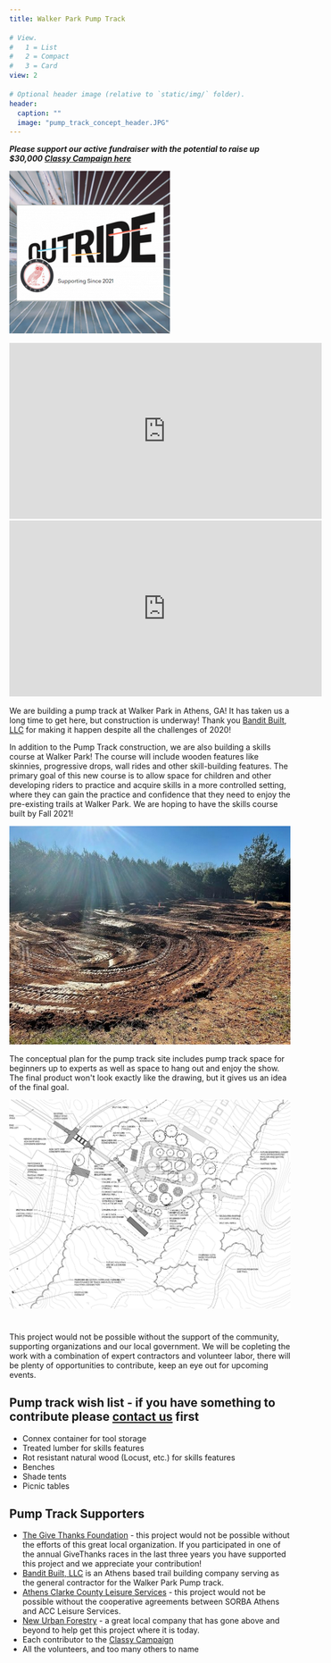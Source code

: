 ```yaml
---
title: Walker Park Pump Track

# View.
#   1 = List
#   2 = Compact
#   3 = Card
view: 2

# Optional header image (relative to `static/img/` folder).
header:
  caption: ""
  image: "pump_track_concept_header.JPG"
---
```


***Please support our active fundraiser with the potential to raise up $30,000 [Classy Campaign here](https://www.classy.org/fundraiser/3144109)***

[![Alt Text](classy.png)](https://www.classy.org/fundraiser/3144109)

<div>
<iframe width="560" height="315" "align=middle" src="https://www.youtube.com/embed/DGOqmrOYghA" title="YouTube video player" frameborder="0" allow="accelerometer; autoplay; clipboard-write; encrypted-media; gyroscope; picture-in-picture" allowfullscreen></iframe>
</div>

<iframe width="560" height="315" src="https://www.youtube.com/embed/y6AgTPcCxfQ" title="YouTube video player" frameborder="0" allow="accelerometer; autoplay; clipboard-write; encrypted-media; gyroscope; picture-in-picture" allowfullscreen></iframe>

We are building a pump track at Walker Park in Athens, GA! It has taken us a long time to get here, but construction is underway! Thank you [Bandit Built, LLC](https://banditbuilt.com/) for making it happen despite all the challenges of 2020!

In addition to the Pump Track construction, we are also building a skills course at Walker Park! The course will include wooden features like skinnies, progressive drops, wall rides and other skill-building features. The primary goal of this new course is to allow space for children and other developing riders to practice and acquire skills in a more controlled setting, where they can gain the practice and confidence that they need to enjoy the pre-existing trails at Walker Park.  We are hoping to have the skills course built by Fall 2021!

![](picture.png)

The conceptual plan for the pump track site includes pump track space for beginners up to experts as well as space to hang out and enjoy the show. The final product won't look exactly like the drawing, but it gives us an idea of the final goal.

<img src="Pump Track concept grab.JPG" width="1300">

# 
This project would not be possible without the support of the community, supporting organizations and our local government. We will be copleting the work with a combination of expert contractors and volunteer labor, there will be plenty of opportunities to contribute, keep an eye out for upcoming events.

## **Pump track wish list** - if you have something to contribute please [contact us](mailto:sorbaathens@gmail.com) first

+ Connex container for tool storage
+ Treated lumber for skills features
+ Rot resistant natural wood (Locust, etc.) for skills features
+ Benches
+ Shade tents
+ Picnic tables

## Pump Track Supporters


+ [The Give Thanks Foundation](https://www.facebook.com/GiveThanks8k/) - this project would not be possible without the efforts of this great local organization. If you participated in one of the annual GiveThanks races in the last three years you have supported this project and we appreciate your contribution!
+ [Bandit Built, LLC](https://banditbuilt.com/) is an Athens based trail building company serving as the general contractor for the Walker Park Pump track.
+ [Athens Clarke County Leisure Services](https://www.athensclarkecounty.com/148/Leisure-Services) - this project would not be possible without the cooperative agreements between SORBA Athens and ACC Leisure Services.
+ [New Urban Forestry](https://newurbanforestry.com/) - a great local company that has gone above and beyond to help get this project where it is today.
+ Each contributor to the [Classy Campaign](https://www.classy.org/fundraiser/3144109)
+ All the volunteers, and too many others to name
